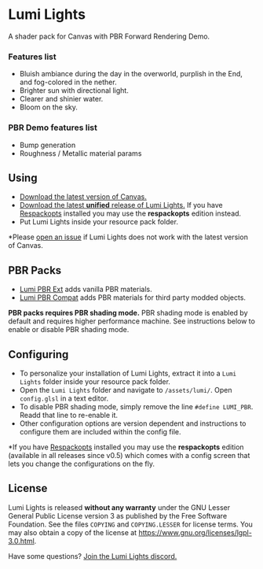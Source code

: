 # Lumi Lights 
A shader pack for Canvas with PBR Forward Rendering Demo.

### Features list
- Bluish ambiance during the day in the overworld, purplish in the End, and fog-colored in the nether.
- Brighter sun with directional light.
- Clearer and shinier water.
- Bloom on the sky.

### PBR Demo features list
- Bump generation
- Roughness / Metallic material params

## Using

- [Download the latest version of Canvas.](https://github.com/grondag/canvas/releases)
- [Download the latest **unified** release of Lumi Lights.](https://github.com/spiralhalo/LumiLightsPBR/releases) If you have [Respackopts](https://modrinth.com/mod/TiF5QWZY/) installed you may use the **respackopts** edition instead.
- Put Lumi Lights inside your resource pack folder.

\*Please [open an issue](https://github.com/spiralhalo/LumiLightsPBR/issues) if Lumi Lights does not work with the latest version of Canvas.

## PBR Packs

- [Lumi PBR Ext](https://github.com/spiralhalo/LumiPBRExt) adds vanilla PBR materials.
- [Lumi PBR Compat](https://github.com/spiralhalo/LumiPBRCompat) adds PBR materials for third party modded objects.

**PBR packs requires PBR shading mode.** PBR shading mode is enabled by default and requires higher performance machine. See instructions below to enable or disable PBR shading mode.

## Configuring

- To personalize your installation of Lumi Lights, extract it into a `Lumi Lights` folder inside your resource pack folder.
- Open the `Lumi Lights` folder and navigate to `/assets/lumi/`. Open `config.glsl` in a text editor.
- To disable PBR shading mode, simply remove the line `#define LUMI_PBR`. Readd that line to re-enable it.
- Other configuration options are version dependent and instructions to configure them are included within the config file.

\*If you have [Respackopts](https://modrinth.com/mod/TiF5QWZY/) installed you may use the **respackopts** edition (available in all releases since v0.5) which comes with a config screen that lets you change the configurations on the fly.

## License

Lumi Lights is released **without any warranty** under the GNU Lesser General Public License version 3 as published by the Free Software Foundation. See the files `COPYING` and `COPYING.LESSER` for license terms. You may also obtain a copy of the license at https://www.gnu.org/licenses/lgpl-3.0.html.

Have some questions? [Join the Lumi Lights discord.](https://discord.gg/qcyBfhxkgk)

